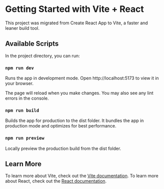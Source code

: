 # Getting Started with Vite + React

This project was migrated from Create React App to Vite, a faster and leaner build tool.

## Available Scripts

In the project directory, you can run:

### `npm run dev`

Runs the app in development mode.
Open http://localhost:5173 to view it in your browser.

The page will reload when you make changes.
You may also see any lint errors in the console.

### `npm run build`

Builds the app for production to the dist folder.
It bundles the app in production mode and optimizes for best performance.

### `npm run preview`

Locally preview the production build from the dist folder.

## Learn More

To learn more about Vite, check out the [Vite documentation](https://vitejs.dev/guide/).
To learn more about React, check out the [React documentation](https://vitejs.dev/guide/).

